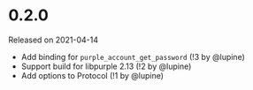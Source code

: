 # 0.2.0

Released on 2021-04-14

 * Add binding for `purple_account_get_password` (!3 by @lupine)
 * Support build for libpurple 2.13 (!2 by @lupine)
 * Add options to Protocol (!1 by @lupine)

